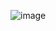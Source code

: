 ![image](https://user-images.githubusercontent.com/61208397/173238654-a32ba44e-1f7e-40d9-bd2e-65e1597ca185.png)
